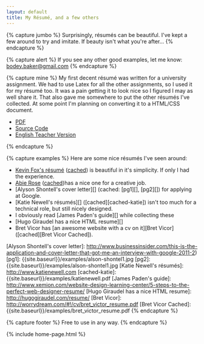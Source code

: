 ```yaml
---
layout: default
title: My Résumé, and a few others
---
```


{% capture jumbo %}
Surprisingly, résumés can be beautiful. I've kept a few around to try and imitate. If beauty isn't what you're after...
{% endcapture %}

{% capture alert %}
If you see any other good examples, let me know: <bodey.baker@gmail.com>
{% endcapture %}

{% capture mine %}
My first decent résumé was written for a university assignment. We had to use Latex for all the other assignments, so I used it for my résumé too. It was a pain getting it to look nice so I figured I may as well share it. That also gave me somewhere to put the other résumés I've collected. At some point I'm planning on converting it to a HTML/CSS document.

 - [PDF][]
 - [Source Code][]
 - [English Teacher Version][]

[PDF]:  {{site.baseurl}}/latex/bodey-cv.pdf
[Source Code]:  {{site.baseurl}}/latex/bodey-cv.tex
[English Teacher Version]:  {{site.baseurl}}/latex/bodey-cv-elt.pdf

<!--
[forcing A4 size onto websites]:  http://stackoverflow.com/questions/3341485/how-to-make-a-html-page-in-a4-paper-size-pages
[print media css]: http://stackoverflow.com/questions/9718435/format-a-html-document-into-multiple-a4-size-sections
[WeasyPring for prining html]:  http://weasyprint.org/
-->
{% endcapture %}

{% capture examples %}
Here are some nice résumés I've seen around:

* [Kevin Fox's résumé][] ([cached][cached-fox]) is beautiful in it's simplicity. If only I had the experience.
* [Abie Rose][] ([cached][cached-abie])has a nice one for a creative job.
* [Alyson Shontell's cover letter][] (cached: [pg1][], [pg2][]) for applying at Google.
* [Katie Newell's résumés][] ([cached][cached-katie]) isn't too much for a technical role, but still nicely designed.
* I obviously read [James Paden's guide][] while collecting these
* [Hugo Giraudel has a nice HTML resume][]
* Bret Vicor has [an awesome website with a cv on it][Bret Vicor] ([cached][Bret Vicor Cached]).

[Kevin Fox's résumé]:  http://fury.com/resume/kevin_fox_resume.pdf
[cached-fox]:  {{site.baseurl}}/examples/kevin_fox.pdf
[Abie Rose]:  http://abierose.com/resume.pdf
[cached-abie]:  {{site.baseurl}}/examples/abierose.pdf
[Alyson Shontell's cover letter]:  http://www.businessinsider.com/this-is-the-application-and-cover-letter-that-got-me-an-interview-with-google-2011-2)
[pg1]:  {{site.baseurl}}/examples/alson-shontel1.jpg
[pg2]:  {{site.baseurl}}/examples/alson-shontel1.jpg
[Katie Newell's résumés]:  http://www.katienewell.com
[cached-katie]:  {{site.baseurl}}/examples/katienewell.pdf
[James Paden's guide]:  http://www.xemion.com/website-design-learning-center/5-steps-to-the-perfect-web-designer-resume/
[Hugo Giraudel has a nice HTML resume]:  http://hugogiraudel.com/resume/
[Bret Vicor]:  http://worrydream.com/#!/cv/bret_victor_resume.pdf
[Bret Vicor Cached]:  {{site.baseurl}}/examples/bret_victor_resume.pdf
{% endcapture %}

{% capture footer %}
Free to use in any way.
{% endcapture %}

{% include home-page.html %}

